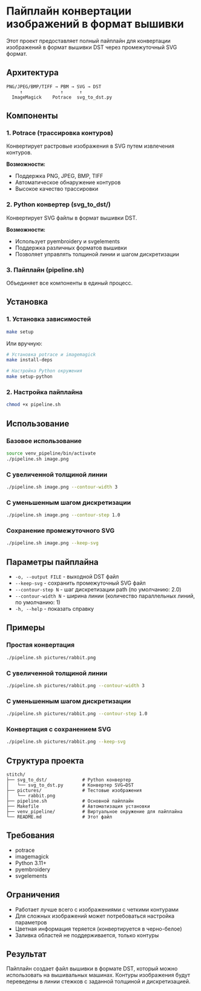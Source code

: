 # Пайплайн конвертации изображений в формат вышивки

Этот проект предоставляет полный пайплайн для конвертации изображений в формат вышивки DST через промежуточный SVG формат.

## Архитектура

```
PNG/JPEG/BMP/TIFF → PBM → SVG → DST
     ↑              ↑      ↑
  ImageMagick    Potrace  svg_to_dst.py
```

## Компоненты

### 1. Potrace (трассировка контуров)
Конвертирует растровые изображения в SVG путем извлечения контуров.

**Возможности:**
- Поддержка PNG, JPEG, BMP, TIFF
- Автоматическое обнаружение контуров
- Высокое качество трассировки

### 2. Python конвертер (svg_to_dst/)
Конвертирует SVG файлы в формат вышивки DST.

**Возможности:**
- Использует pyembroidery и svgelements
- Поддержка различных форматов вышивки
- Позволяет управлять толщиной линии и шагом дискретизации

### 3. Пайплайн (pipeline.sh)
Объединяет все компоненты в единый процесс.

## Установка

### 1. Установка зависимостей
```bash
make setup
```

Или вручную:
```bash
# Установка potrace и imagemagick
make install-deps

# Настройка Python окружения
make setup-python
```

### 2. Настройка пайплайна
```bash
chmod +x pipeline.sh
```

## Использование

### Базовое использование
```bash
source venv_pipeline/bin/activate
./pipeline.sh image.png
```

### С увеличенной толщиной линии
```bash
./pipeline.sh image.png --contour-width 3
```

### С уменьшенным шагом дискретизации
```bash
./pipeline.sh image.png --contour-step 1.0
```

### Сохранение промежуточного SVG
```bash
./pipeline.sh image.png --keep-svg
```

## Параметры пайплайна

- `-o, --output FILE` - выходной DST файл
- `--keep-svg` - сохранить промежуточный SVG файл
- `--contour-step N` - шаг дискретизации path (по умолчанию: 2.0)
- `--contour-width N` - ширина линии (количество параллельных линий, по умолчанию: 1)
- `-h, --help` - показать справку

## Примеры

### Простая конвертация
```bash
./pipeline.sh pictures/rabbit.png
```

### С увеличенной толщиной линии
```bash
./pipeline.sh pictures/rabbit.png --contour-width 3
```

### С уменьшенным шагом дискретизации
```bash
./pipeline.sh pictures/rabbit.png --contour-step 1.0
```

### Конвертация с сохранением SVG
```bash
./pipeline.sh pictures/rabbit.png --keep-svg
```

## Структура проекта

```
stitch/
├── svg_to_dst/             # Python конвертер
│   └── svg_to_dst.py       # Конвертер SVG→DST
├── pictures/               # Тестовые изображения
│   └── rabbit.png
├── pipeline.sh             # Основной пайплайн
├── Makefile                # Автоматизация установки
├── venv_pipeline/          # Виртуальное окружение для пайплайна
└── README.md               # Этот файл
```

## Требования

- potrace
- imagemagick
- Python 3.11+
- pyembroidery
- svgelements

## Ограничения

- Работает лучше всего с изображениями с четкими контурами
- Для сложных изображений может потребоваться настройка параметров
- Цветная информация теряется (конвертируется в черно-белое)
- Заливка областей не поддерживается, только контуры

## Результат

Пайплайн создает файл вышивки в формате DST, который можно использовать на вышивальных машинах. Контуры изображения будут переведены в линии стежков с заданной толщиной и дискретизацией. 